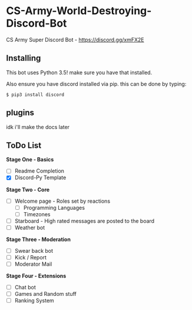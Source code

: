 # CS-Army-World-Destroying-Discord-Bot
CS Army Super Discord Bot - https://discord.gg/xmFX2E

## Installing

This bot uses Python 3.5! make sure you have that installed.

Also ensure you have discord installed via pip. this can be done by typing:

```
$ pip3 install discord
```

## plugins

idk i'll make the docs later

## ToDo List

**Stage One - Basics**
 - [ ] Readme Completion
 - [x] Discord-Py Template

**Stage Two - Core**
 - [ ] Welcome page - Roles set by reactions
    - [ ] Programming Languages
    - [ ] Timezones
 - [ ] Starboard - High rated messages are posted to the board
 - [ ] Weather bot

**Stage Three - Moderation**
 - [ ] Swear back bot
 - [ ] Kick / Report
 - [ ] Moderator Mail

**Stage Four - Extensions**
 - [ ] Chat bot
 - [ ] Games and Random stuff
 - [ ] Ranking System
